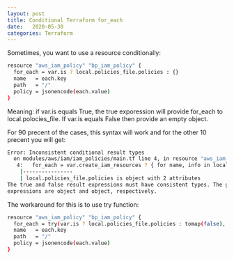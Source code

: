 ```yaml
---
layout: post
title: Conditional Terraform for_each
date:   2020-05-30
categories: Terraform
---
```

Sometimes, you want to use a resource conditionally:
```bash
resource "aws_iam_policy" "bp_iam_policy" {
  for_each = var.is ? local.policies_file.policies : {}
  name   = each.key
  path   = "/"
  policy = jsonencode(each.value)
}
```
Meaning: if var.is equals True, the true exporession will provide for_each to local.polocies_file.
If var.is equals False then provide an empty object.

For 90 precent of the cases, this syntax will work and for the other 10 precent you will get:
```bash
Error: Inconsistent conditional result types
  on modules/aws/iam/iam_policies/main.tf line 4, in resource "aws_iam_policy" "iam_policy":
   4:   for_each = var.create_iam_resources ? { for name, info in local.policies_file.policies: name => info } : {}
    |----------------
    | local.policies_file.policies is object with 2 attributes
The true and false result expressions must have consistent types. The given
expressions are object and object, respectively.
```

The workaround for this is to use try function:
```bash
resource "aws_iam_policy" "bp_iam_policy" {
  for_each = try(var.is ? local.policies_file.policies : tomap(false), {})
  name   = each.key
  path   = "/"
  policy = jsonencode(each.value)
}
```
